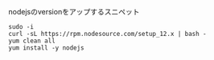 nodejsのversionをアップするスニペット

```
sudo -i
curl -sL https://rpm.nodesource.com/setup_12.x | bash -
yum clean all
yum install -y nodejs
```
